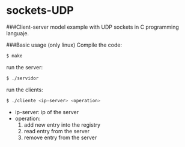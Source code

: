 # sockets-UDP
###Client-server model example with UDP sockets in C programming languaje.


###Basic usage (only linux)
Compile the code:
```sh
$ make
```
run the server:
```sh
$ ./servidor
```
run the clients:
```sh
$ ./cliente <ip-server> <operation>
```
- ip-server: ip of the server
- operation:
    1. add new entry into the registry
    2. read entry from the server
    3. remove entry from the server	
